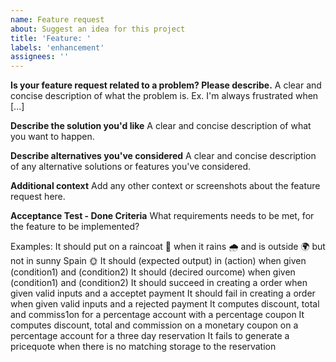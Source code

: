 ```yaml
---
name: Feature request
about: Suggest an idea for this project
title: 'Feature: '
labels: 'enhancement'
assignees: ''
---
```


**Is your feature request related to a problem? Please describe.**
A clear and concise description of what the problem is. Ex. I'm always frustrated when [...]

**Describe the solution you'd like**
A clear and concise description of what you want to happen.

**Describe alternatives you've considered**
A clear and concise description of any alternative solutions or features you've considered.

**Additional context**
Add any other context or screenshots about the feature request here.


**Acceptance Test - Done Criteria**
What requirements needs to be met, for the feature to be implemented?

Examples:
It should put on a raincoat 👚 when it rains 🌧️ and is outside 🌍 but not in sunny Spain 🌞
It should (expected output) in (action) when given (condition1) and (condition2)
It should (decired ourcome) when given (condition1) and (condition2)
It should succeed in creating a order when given valid inputs and a acceptet  payment
It should fail in creating a order when given valid inputs and a rejected payment
It computes discount, total and commiss1on for a percentage account with a percentage coupon
It computes discount, total and commission on a monetary coupon on a percentage account for a three day reservation
It fails to generate a pricequote when there is no matching storage to the reservation

